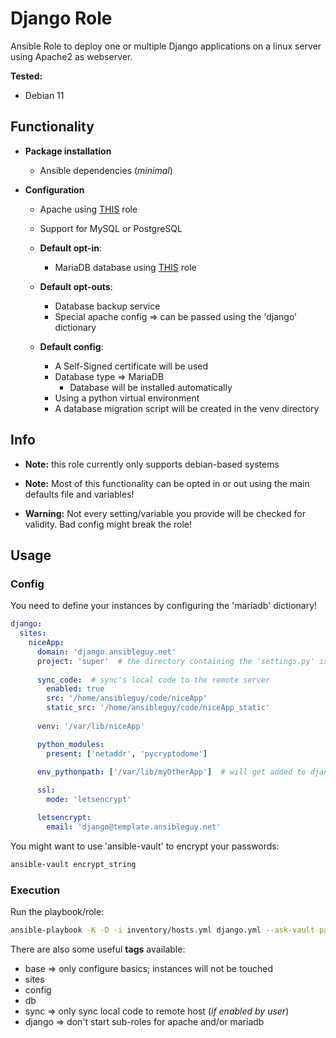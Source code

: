 # Django Role
Ansible Role to deploy one or multiple Django applications on a linux server using Apache2 as webserver.

**Tested:**
* Debian 11

## Functionality

* **Package installation**
  * Ansible dependencies (_minimal_)


* **Configuration**
  * Apache using [THIS](https://github.com/ansibleguy/infra_apache) role
  * Support for MySQL or PostgreSQL

  * **Default opt-in**:
    * MariaDB database using [THIS](https://github.com/ansibleguy/infra_mariadb) role


  * **Default opt-outs**:
    * Database backup service
    * Special apache config => can be passed using the 'django' dictionary


  * **Default config**:
    * A Self-Signed certificate will be used
    * Database type => MariaDB
      * Database will be installed automatically 
    * Using a python virtual environment
    * A database migration script will be created in the venv directory

## Info

* **Note:** this role currently only supports debian-based systems


* **Note:** Most of this functionality can be opted in or out using the main defaults file and variables!


* **Warning:** Not every setting/variable you provide will be checked for validity. Bad config might break the role!


## Usage

### Config

You need to define your instances by configuring the 'mariadb' dictionary!

```yaml
django:
  sites:
    niceApp:
      domain: 'django.ansibleguy.net'
      project: 'super'  # the directory containing the 'settings.py' is named like this 
      
      sync_code:  # sync's local code to the remote server
        enabled: true
        src: '/home/ansibleguy/code/niceApp'
        static_src: '/home/ansibleguy/code/niceApp_static'
      
      venv: '/var/lib/niceApp'

      python_modules:
        present: ['netaddr', 'pycryptodome']
      
      env_pythonpath: ['/var/lib/myOtherApp']  # will get added to django's PYTHONPATH environmental variable

      ssl:
        mode: 'letsencrypt'

      letsencrypt:
        email: 'django@template.ansibleguy.net'
```

You might want to use 'ansible-vault' to encrypt your passwords:
```bash
ansible-vault encrypt_string
```

### Execution

Run the playbook/role:
```bash
ansible-playbook -K -D -i inventory/hosts.yml django.yml --ask-vault-pass
```

There are also some useful **tags** available:
* base => only configure basics; instances will not be touched
* sites
* config
* db
* sync => only sync local code to remote host (_if enabled by user_)
* django => don't start sub-roles for apache and/or mariadb
